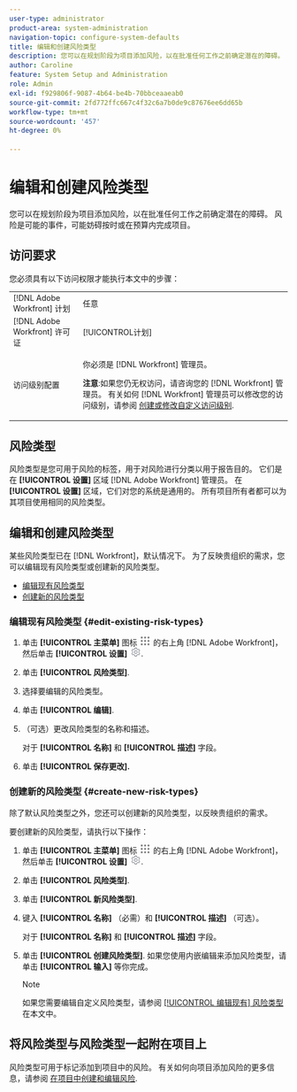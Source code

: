 ```yaml
---
user-type: administrator
product-area: system-administration
navigation-topic: configure-system-defaults
title: 编辑和创建风险类型
description: 您可以在规划阶段为项目添加风险，以在批准任何工作之前确定潜在的障碍。 风险是可能的事件，可能妨碍按时或在预算内完成项目。
author: Caroline
feature: System Setup and Administration
role: Admin
exl-id: f929806f-9087-4b64-be4b-70bbceaaeab0
source-git-commit: 2fd772ffc667c4f32c6a7b0de9c87676ee6dd65b
workflow-type: tm+mt
source-wordcount: '457'
ht-degree: 0%

---
```


# 编辑和创建风险类型

<!--DON'T DELETE, DRAFT OR HIDE THIS ARTICLE. IT IS LINKED TO THE PRODUCT, THROUGH THE CONTEXT SENSITIVE HELP LINKS.-->

您可以在规划阶段为项目添加风险，以在批准任何工作之前确定潜在的障碍。 风险是可能的事件，可能妨碍按时或在预算内完成项目。

## 访问要求

您必须具有以下访问权限才能执行本文中的步骤：

<table style="table-layout:auto"> 
 <col> 
 <col> 
 <tbody> 
  <tr> 
   <td role="rowheader">[!DNL Adobe Workfront] 计划</td> 
   <td>任意</td> 
  </tr> 
  <tr> 
   <td role="rowheader">[!DNL Adobe Workfront] 许可证</td> 
   <td>[!UICONTROL计划]</td> 
  </tr> 
  <tr> 
   <td role="rowheader">访问级别配置</td> 
   <td> <p>你必须是 [!DNL Workfront] 管理员。</p> <p><b>注意</b>:如果您仍无权访问，请咨询您的 [!DNL Workfront] 管理员。 有关如何 [!DNL Workfront] 管理员可以修改您的访问级别，请参阅 <a href="../../../administration-and-setup/add-users/configure-and-grant-access/create-modify-access-levels.md" class="MCXref xref">创建或修改自定义访问级别</a>.</p> </td> 
  </tr> 
 </tbody> 
</table>

## 风险类型

风险类型是您可用于风险的标签，用于对风险进行分类以用于报告目的。 它们是在 **[!UICONTROL 设置]** 区域 [!DNL Adobe Workfront] 管理员。 在 **[!UICONTROL 设置]** 区域，它们对您的系统是通用的。 所有项目所有者都可以为其项目使用相同的风险类型。

## 编辑和创建风险类型

某些风险类型已在 [!DNL Workfront]，默认情况下。 为了反映贵组织的需求，您可以编辑现有风险类型或创建新的风险类型。

* [编辑现有风险类型](#edit-existing-risk-types)
* [创建新的风险类型](#create-new-risk-types)

### 编辑现有风险类型 {#edit-existing-risk-types}

1. 单击 **[!UICONTROL 主菜单]** 图标 ![](assets/main-menu-icon.png) 的右上角 [!DNL Adobe Workfront]，然后单击 **[!UICONTROL 设置]** ![](assets/gear-icon-settings.png).

1. 单击 **[!UICONTROL 风险类型]**.
1. 选择要编辑的风险类型。
1. 单击 **[!UICONTROL 编辑]**.
1. （可选）更改风险类型的名称和描述。

   对于 **[!UICONTROL 名称]** 和 **[!UICONTROL 描述]** 字段。

1. 单击 **[!UICONTROL 保存更改].**

### 创建新的风险类型 {#create-new-risk-types}

除了默认风险类型之外，您还可以创建新的风险类型，以反映贵组织的需求。

要创建新的风险类型，请执行以下操作：

1. 单击 **[!UICONTROL 主菜单]** 图标 ![](assets/main-menu-icon.png) 的右上角 [!DNL Adobe Workfront]，然后单击 **[!UICONTROL 设置]** ![](assets/gear-icon-settings.png).

1. 单击 **[!UICONTROL 风险类型]**.
1. 单击 **[!UICONTROL 新风险类型]**.
1. 键入 **[!UICONTROL 名称]** （必需）和 **[!UICONTROL 描述]** （可选）。

   对于 **[!UICONTROL 名称]** 和 **[!UICONTROL 描述]** 字段。

1. 单击 **[!UICONTROL 创建风险类型]**. 如果您使用内嵌编辑来添加风险类型，请单击 **[!UICONTROL 输入]** 等你完成。

   >[!NOTE]
   >
   >如果您需要编辑自定义风险类型，请参阅 [[!UICONTROL 编辑现有] 风险类型](#edit-existing-risk-types) 在本文中。

## 将风险类型与风险类型一起附在项目上

风险类型可用于标记添加到项目中的风险。 有关如何向项目添加风险的更多信息，请参阅 [在项目中创建和编辑风险](../../../manage-work/projects/define-a-business-case/create-edit-risks-on-projects.md).
